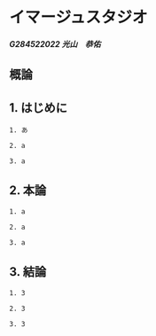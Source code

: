 # イマージュスタジオ

##### G284522022 光山　恭佑

## 概論

## 1. **はじめに**

    1. あ

    2. a

    3. a

## 2. **本論**

    1. a

    2. a

    3. a

## 3. **結論**

    1. 3

    2. 3

    3. 3